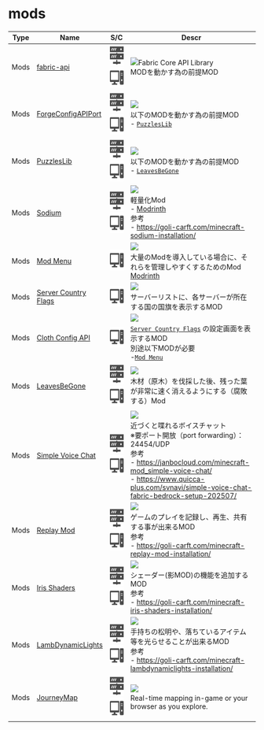 # mods

| Type | Name | S/C | Descr |
| :---: | --- | :---: | --- |
| Mods | [fabric-api](https://www.curseforge.com/minecraft/mc-mods/fabric-api) | [<img src="./docs/assets/sv.svg" style="height: 3em;" />](/) [<img src="./docs/assets/pc.svg" style="height: 3em;" />](/) | <img src="https://fabricmc.net/assets/logo.png" style="height: 3em;" />Fabric Core API Library<br>MODを動かす為の前提MOD |
| Mods | [ForgeConfigAPIPort](https://www.curseforge.com/minecraft/mc-mods/forge-config-api-port-fabric) | [<img src="./docs/assets/sv.svg" style="height: 3em;" />](/) [<img src="./docs/assets/pc.svg" style="height: 3em;" />](/) | [![](https://img.shields.io/badge/Compatible%201.20.9-00aa00?style=for-the-badge&logoColor=white)](/)<br>以下のMODを動かす為の前提MOD<br>- [`PuzzlesLib`](https://www.curseforge.com/minecraft/mc-mods/puzzles-lib) |
| Mods | [PuzzlesLib](https://www.curseforge.com/minecraft/mc-mods/puzzles-lib) | [<img src="./docs/assets/sv.svg" style="height: 3em;" />](/) [<img src="./docs/assets/pc.svg" style="height: 3em;" />](/) | [![](https://img.shields.io/badge/Compatible%201.20.9-00aa00?style=for-the-badge&logoColor=white)](/)<br>以下のMODを動かす為の前提MOD<br>- [`LeavesBeGone`](https://www.curseforge.com/minecraft/mc-mods/leaves-be-gone) |
| Mods | [Sodium](https://www.curseforge.com/minecraft/mc-mods/sodium) | [<img src="./docs/assets/sv.svg" style="height: 3em;" />](/) [<img src="./docs/assets/pc.svg" style="height: 3em;" />](/) | [![](https://img.shields.io/badge/Compatible%201.20.9-00aa00?style=for-the-badge&logoColor=white)](/)<br>軽量化Mod<br>- [Modrinth](https://modrinth.com/mod/sodium?version=1.21.8&loader=fabric)<br>参考<br>- https://goli-carft.com/minecraft-sodium-installation/ |
| Mods | [Mod Menu](https://www.curseforge.com/minecraft/mc-mods/modmenu) | [<img src="./docs/assets/pc.svg" style="height: 3em;" />](/) | [![](https://img.shields.io/badge/Not%20Compatible%201.20.9-FF0000?style=for-the-badge&logoColor=white)](/)<br>大量のModを導入している場合に、それらを管理しやすくするためのMod<br>[Modrinth](https://modrinth.com/mod/modmenu) |
| Mods | [Server Country Flags](https://www.curseforge.com/minecraft/mc-mods/server-country-flags) | [<img src="./docs/assets/pc.svg" style="height: 3em;" />](/) | [![](https://img.shields.io/badge/Not%20Compatible%201.20.9-FF0000?style=for-the-badge&logoColor=white)](/)<br>サーバーリストに、各サーバーが所在する国の国旗を表示するMOD |
| Mods | [Cloth Config API](https://www.curseforge.com/minecraft/mc-mods/cloth-config) | [<img src="./docs/assets/pc.svg" style="height: 3em;" />](/) | [![](https://img.shields.io/badge/Compatible%201.20.9-00aa00?style=for-the-badge&logoColor=white)](/)<br>[`Server Country Flags`](https://www.curseforge.com/minecraft/mc-mods/server-country-flags) の設定画面を表示するMOD<br>別途以下MODが必要<br>-[`Mod Menu`](https://modrinth.com/mod/modmenu)  |
| Mods | [LeavesBeGone](https://www.curseforge.com/minecraft/mc-mods/leaves-be-gone) | [<img src="./docs/assets/sv.svg" style="height: 3em;" />](/) [<img src="./docs/assets/pc.svg" style="height: 3em;" />](/) | [![](https://img.shields.io/badge/Compatible%201.20.9-00aa00?style=for-the-badge&logoColor=white)](/)<br>木材（原木）を伐採した後、残った葉が非常に速く消えるようにする（腐敗する）Mod |
| Mods | [Simple Voice Chat](https://www.curseforge.com/minecraft/mc-mods/simple-voice-chat) | [<img src="./docs/assets/sv.svg" style="height: 3em;" />](/) [<img src="./docs/assets/pc.svg" style="height: 3em;" />](/) | [![](https://img.shields.io/badge/Compatible%201.20.9-00aa00?style=for-the-badge&logoColor=white)](/)<br>近づくと喋れるボイスチャット<br>※要ポート開放（port forwarding）：24454/UDP<br>参考<br>- https://janbocloud.com/minecraft-mod_simple-voice-chat/<br>- https://www.quicca-plus.com/svnavi/simple-voice-chat-fabric-bedrock-setup-202507/ |
| Mods | [Replay Mod](https://www.replaymod.com/download/) | [<img src="./docs/assets/sv.svg" style="height: 3em;" />](/) [<img src="./docs/assets/pc.svg" style="height: 3em;" />](/) | [![](https://img.shields.io/badge/Compatible%201.20.9-00aa00?style=for-the-badge&logoColor=white)](/)<br>ゲームのプレイを記録し、再生、共有する事が出来るMOD<br>参考<br>- https://goli-carft.com/minecraft-replay-mod-installation/ |
| Mods | [Iris Shaders](https://www.curseforge.com/minecraft/mc-mods/irisshaders) | [<img src="./docs/assets/sv.svg" style="height: 3em;" />](/) [<img src="./docs/assets/pc.svg" style="height: 3em;" />](/) | [![](https://img.shields.io/badge/Compatible%201.20.9-00aa00?style=for-the-badge&logoColor=white)](/)<br>シェーダー(影MOD)の機能を追加するMOD<br>参考<br>- https://goli-carft.com/minecraft-iris-shaders-installation/ |
| Mods | [LambDynamicLights](https://www.curseforge.com/minecraft/mc-mods/lambdynamiclights) | [<img src="./docs/assets/sv.svg" style="height: 3em;" />](/) [<img src="./docs/assets/pc.svg" style="height: 3em;" />](/) | [![](https://img.shields.io/badge/Compatible%201.20.9-00aa00?style=for-the-badge&logoColor=white)](/)<br>手持ちの松明や、落ちているアイテム等を光らせることが出来るMOD<br>参考<br>- https://goli-carft.com/minecraft-lambdynamiclights-installation/ |
| Mods | [JourneyMap](https://www.curseforge.com/minecraft/mc-mods/journeymap) | [<img src="./docs/assets/sv.svg" style="height: 3em;" />](/) [<img src="./docs/assets/pc.svg" style="height: 3em;" />](/) | [![](https://img.shields.io/badge/Compatible%201.20.9-00aa00?style=for-the-badge&logoColor=white)](/)<br>Real-time mapping in-game or your browser as you explore. |
